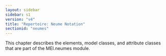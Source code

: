 ```yaml
---
layout: sidebar
sidebar: s1
version: "v4"
title: "Repertoire: Neume Notation"
sectionid: "neumes"
---
```


This chapter describes the elements, model classes, and attribute classes that are part of the MEI.neumes module.
